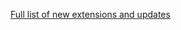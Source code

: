[Full list of new extensions and updates](https://github.com/Roam-Research/roam-depot/pulls?q=is%3Apr+is%3Aclosed)

